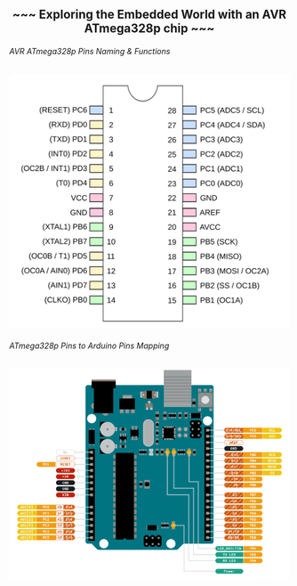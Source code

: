 <h2 align="center">~~~ Exploring the Embedded World with an AVR ATmega328p chip ~~~</h2>


<h6>AVR ATmega328p Pins Naming & Functions</h6>
<img src="cite/atmega328_pins.png" alt="ATmega328 Pins Naming/Functions">

<h6>ATmega328p Pins to Arduino Pins Mapping</h6>
<img src="cite/chip_to_arduino_map.png">
